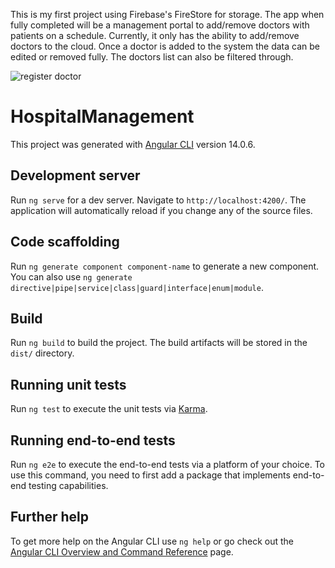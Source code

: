 This is my first project using Firebase's FireStore for storage. The app when fully completed will be a management portal to add/remove doctors with patients on a schedule. Currently, it only has the ability to add/remove doctors to the cloud. Once a doctor is added to the system the data can be edited or removed fully. The doctors list can also be filtered through.

![register doctor](https://user-images.githubusercontent.com/48900828/207746038-b127a731-3790-43e0-961b-a216c954b11b.PNG)

# HospitalManagement

This project was generated with [Angular CLI](https://github.com/angular/angular-cli) version 14.0.6.

## Development server

Run `ng serve` for a dev server. Navigate to `http://localhost:4200/`. The application will automatically reload if you change any of the source files.

## Code scaffolding

Run `ng generate component component-name` to generate a new component. You can also use `ng generate directive|pipe|service|class|guard|interface|enum|module`.

## Build

Run `ng build` to build the project. The build artifacts will be stored in the `dist/` directory.

## Running unit tests

Run `ng test` to execute the unit tests via [Karma](https://karma-runner.github.io).

## Running end-to-end tests

Run `ng e2e` to execute the end-to-end tests via a platform of your choice. To use this command, you need to first add a package that implements end-to-end testing capabilities.

## Further help

To get more help on the Angular CLI use `ng help` or go check out the [Angular CLI Overview and Command Reference](https://angular.io/cli) page.
